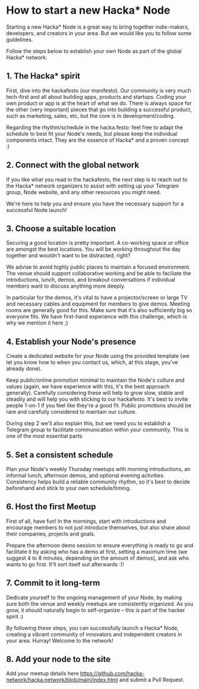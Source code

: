 # How to start a new Hacka* Node

Starting a new Hacka* Node is a great way to bring together indie-makers, developers, and creators in your area. But we would like you to follow some guidelines.

Follow the steps below to establish your own Node as part of the global Hacka* network.

## 1. The Hacka* spirit

First, dive into the hackafesto (our manifesto). Our community is very much tech-first and all about building apps, products and startups. Coding your own product or app is at the heart of what we do. There is always space for the other (very important) pieces that go into building a successful product, such as marketing, sales, etc, but the core is in development/coding. 

Regarding the rhythm/schedule in the hacka.festo: feel free to adapt the schedule to best fit your Node's needs, but please keep the individual components intact. They are the essence of Hacka* and a proven concept :)

## 2. Connect with the global network

If you like what you read in the hackafesto, the next step is to reach out to the Hacka* network organizers to assist with setting up your Telegram group, Node website, and any other resources you might need. 

We're here to help you and ensure you have the necessary support for a successful Node launch!

## 3. Choose a suitable location

Securing a good location is pretty important. A co-working space or office are amongst the best locations. You will be working throughout the day together and wouldn't want to be distracted, right? 

We advise to avoid highly public places to maintain a focused environment. The venue should support collaborative working and be able to faciliate the introductions, lunch,  demos, and breakout conversations if individual members want to discuss anything more deeply.

In particular for the demos, it's vital to have a projector/screen or large TV and necessary cables and equipment for members to give demos. Meeting rooms are generally good for this. Make sure that it's also sufficiently big so everyone fits. We have first-hand experience with this challenge, which is why we mention it here ;)

## 4. Establish your Node's presence

Create a dedicated website for your Node using the provided template (we let you know how to when you contact us, which, at this stage, you've already done).

Keep public/online promotion minimal to maintain the Node's culture and values (again, we have experience with this, it's the best approach generally). Carefully considering these will help to grow slow, stable and steadily and will help you with sticking to our hackafesto. 
It's best to invite people 1-on-1 if you feel like they're a good fit. Public promotions should be rare and carefully considered to maintain our culture. 

During step 2 we'll also explain this, but we need you to establish a Telegram group to facilitate communication within your community. This is one of the most essential parts.

## 5. Set a consistent schedule

Plan your Node's weekly Thursday meetups with morning introductions, an informal lunch, afternoon demos, and optional evening activities. 
Consistency helps build a reliable community rhythm, so it's best to decide beforehand and stick to your own schedule/timing.

## 6. Host the first Meetup

First of all, have fun! In the mornings, start with introductions and encourage members to not just introduce themselves, but also share about their companies, projects and goals. 

Prepare the afternoon demo session to ensure everything is ready to go and facilitate it by asking who has a demo at first, setting a maximum time (we suggest 4 to 8 minutes, depending on the amount of demos), and ask who wants to go first. It'll sort itself out afterwards :)!

## 7. Commit to it long-term

Dedicate yourself to the ongoing management of your Node, by making sure both the venue and weekly meetups are consistently organized. 
As you grow, it should naturally begin to self-organize – this is part of the hacker spirit :)

By following these steps, you can successfully launch a Hacka* Node, creating a vibrant community of innovators and independent creators in your area. Hurray! Welcome to the network!

## 8. Add your node to the site

Add your meetup details here https://github.com/hacka-network/hacka.network/blob/main/index.html and submit a Pull Request.
